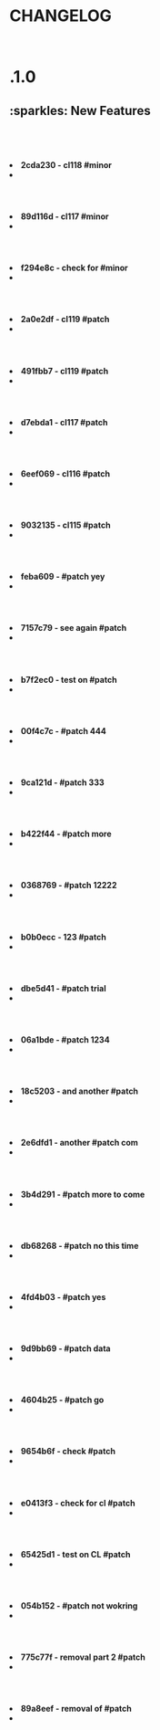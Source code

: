<h1>CHANGELOG <h1/><br/>.1.0<br/> <h2>:sparkles: New Features<h2/><br> <h4><li> 2cda230 - cl118 #minor <li/><h4/><br> <h4><li> 89d116d - cl117 #minor <li/><h4/><br> <h4><li> f294e8c - check for #minor <li/><h4/><br> <h4><li> 2a0e2df - cl119 #patch <li/><h4/><br> <h4><li> 491fbb7 - cl119 #patch <li/><h4/><br> <h4><li> d7ebda1 - cl117 #patch <li/><h4/><br> <h4><li> 6eef069 - cl116 #patch <li/><h4/><br> <h4><li> 9032135 - cl115 #patch <li/><h4/><br> <h4><li> feba609 - #patch yey <li/><h4/><br> <h4><li> 7157c79 - see again #patch <li/><h4/><br> <h4><li> b7f2ec0 - test on #patch <li/><h4/><br> <h4><li> 00f4c7c - #patch 444 <li/><h4/><br> <h4><li> 9ca121d - #patch 333 <li/><h4/><br> <h4><li> b422f44 - #patch more <li/><h4/><br> <h4><li> 0368769 - #patch 12222 <li/><h4/><br> <h4><li> b0b0ecc - 123 #patch <li/><h4/><br> <h4><li> dbe5d41 - #patch trial <li/><h4/><br> <h4><li> 06a1bde - #patch 1234 <li/><h4/><br> <h4><li> 18c5203 - and another #patch <li/><h4/><br> <h4><li> 2e6dfd1 - another #patch com <li/><h4/><br> <h4><li> 3b4d291 - #patch more to come <li/><h4/><br> <h4><li> db68268 - #patch no this time <li/><h4/><br> <h4><li> 4fd4b03 - #patch yes <li/><h4/><br> <h4><li> 9d9bb69 - #patch data <li/><h4/><br> <h4><li> 4604b25 - #patch go <li/><h4/><br> <h4><li> 9654b6f - check #patch <li/><h4/><br> <h4><li> e0413f3 - check for cl #patch <li/><h4/><br> <h4><li> 65425d1 - test on CL #patch <li/><h4/><br> <h4><li> 054b152 - #patch not wokring <li/><h4/><br> <h4><li> 775c77f - removal part 2 #patch <li/><h4/><br> <h4><li> 89a8eef - removal of #patch <li/><h4/><br>
